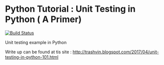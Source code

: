 # Python Tutorial : Unit Testing in Python ( A Primer) 

[![Build Status](https://travis-ci.org/trashvin/Tutorial_Python_UnitTestSample.svg?branch=master)](https://travis-ci.org/trashvin/Tutorial_Python_UnitTestSample)

Unit testing example in Python

Write up can be found at tis site : http://trashvin.blogspot.com/2017/04/unit-testing-in-python-101.html
